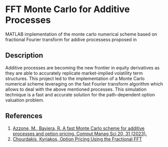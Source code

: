 # FFT Monte Carlo for Additive Processes

MATLAB implementation of the monte carlo numerical scheme based on fractional Fourier transform for addive processess proposed in  

## Description

Additive processes are becoming the new frontier in equity derivatives as they are able to accurately replicate market-implied volatility term structures. 
This project led to the implementation of a Monte Carlo numerical scheme leveraging on the fast Fourier transform algorithm which allows to deal with the above mentioned processes. 
This simulation technique is a fast and accurate solution for the path-dependent option valuation problem.

## References

1. [Azzone, M., Baviera, R. A fast Monte Carlo scheme for additive processes and option pricing. Comput Manag Sci 20, 31 (2023).](https://doi.org/10.1007/s10287-023-00463-1)
2. [Chourdakis, Kyriakos, Option Pricing Using the Fractional FFT](https://www.risk.net/journal-computational-finance/2160574/option-pricing-using-fractional-fft)
